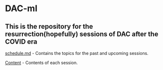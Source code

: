# DAC-ml

## This is the repository for the resurrection(hopefully) sessions of DAC after the COVID era

[schedule.md](schedule.md) - Contains the topics for the past and upcoming sessions.

[Content](Content/) - Contents of each session.
